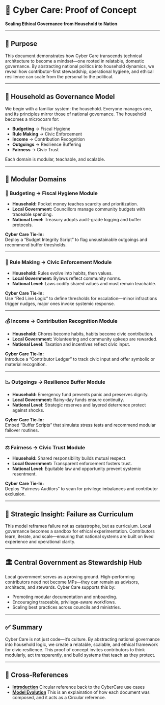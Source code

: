# 🧩 Cyber Care: Proof of Concept  
**Scaling Ethical Governance from Household to Nation**

---

## 🎯 Purpose

This document demonstrates how Cyber Care transcends technical architecture to become a mindset—one rooted in relatable, domestic governance. By abstracting national politics into household dynamics, we reveal how contributor-first stewardship, operational hygiene, and ethical resilience can scale from the personal to the political.

---

## 🏡 Household as Governance Model

We begin with a familiar system: the household. Everyone manages one, and its principles mirror those of national governance. The household becomes a microcosm for:

- **Budgeting** → Fiscal Hygiene  
- **Rule Making** → Civic Enforcement  
- **Income** → Contribution Recognition  
- **Outgoings** → Resilience Buffering  
- **Fairness** → Civic Trust

Each domain is modular, teachable, and scalable.

---

## 🔄 Modular Domains

### 🧮 Budgeting → Fiscal Hygiene Module
- **Household:** Pocket money teaches scarcity and prioritization.
- **Local Government:** Councillors manage community budgets with traceable spending.
- **National Level:** Treasury adopts audit-grade logging and buffer protocols.

**Cyber Care Tie-In:**  
Deploy a “Budget Integrity Script” to flag unsustainable outgoings and recommend buffer thresholds.

---

### 📜 Rule Making → Civic Enforcement Module
- **Household:** Rules evolve into habits, then values.
- **Local Government:** Bylaws reflect community norms.
- **National Level:** Laws codify shared values and must remain teachable.

**Cyber Care Tie-In:**  
Use “Red Line Logic” to define thresholds for escalation—minor infractions trigger nudges, major ones invoke systemic response.

---

### 💰 Income → Contribution Recognition Module
- **Household:** Chores become habits, habits become civic contribution.
- **Local Government:** Volunteering and community upkeep are rewarded.
- **National Level:** Taxation and incentives reflect civic input.

**Cyber Care Tie-In:**  
Introduce a “Contributor Ledger” to track civic input and offer symbolic or material recognition.

---

### 📉 Outgoings → Resilience Buffer Module
- **Household:** Emergency fund prevents panic and preserves dignity.
- **Local Government:** Rainy-day funds ensure continuity.
- **National Level:** Strategic reserves and layered deterrence protect against shocks.

**Cyber Care Tie-In:**  
Embed “Buffer Scripts” that simulate stress tests and recommend modular failover routines.

---

### ⚖️ Fairness → Civic Trust Module
- **Household:** Shared responsibility builds mutual respect.
- **Local Government:** Transparent enforcement fosters trust.
- **National Level:** Equitable law and opportunity prevent systemic resentment.

**Cyber Care Tie-In:**  
Deploy “Fairness Auditors” to scan for privilege imbalances and contributor exclusion.

---

## 🧠 Strategic Insight: Failure as Curriculum

This model reframes failure not as catastrophe, but as curriculum. Local governance becomes a sandbox for ethical experimentation. Contributors learn, iterate, and scale—ensuring that national systems are built on lived experience and operational clarity.

---

## 🏛️ Central Government as Stewardship Hub

Local government serves as a proving ground. High-performing contributors need not become MPs—they can remain as advisors, architects, and stewards. Cyber Care supports this by:

- Promoting modular documentation and onboarding.
- Encouraging traceable, privilege-aware workflows.
- Scaling best practices across councils and ministries.

---

## ✅ Summary

Cyber Care is not just code—it’s culture. By abstracting national governance into household logic, we create a relatable, scalable, and ethical framework for civic resilience. This proof of concept invites contributors to think modularly, act transparently, and build systems that teach as they protect.

---
##  🔗 Cross-References

- [**Introduction**](./introduction.md) Circular reference back to the CyberCare use cases
- [**Model Evolution**](./evolution.md) This is an explaination of how each document was composed, and it acts as a Circular reference.

